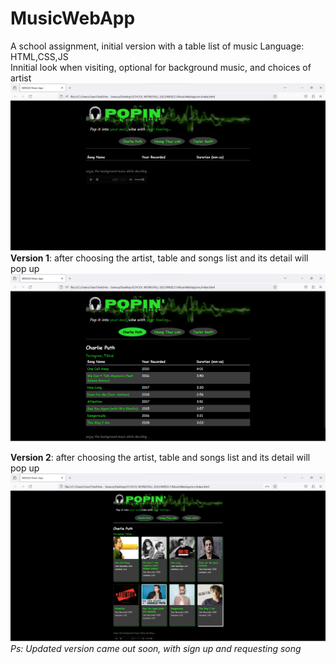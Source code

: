 # MusicWebApp
 A school assignment, initial version with a table list of music 
 Language: HTML,CSS,JS
<br>
Innitial look when visiting, optional for background music, and choices of artist
<img src="intial.png" alt="intial interface">
<br>
<strong>Version 1</strong>: after choosing the artist, table and songs list and its detail will pop up <br>
<img src="after.png" alt="after interface">

<strong>Version 2</strong>: after choosing the artist, table and songs list and its detail will pop up <br>
<img src="interfaceV2.png" alt="after interface V2">
<br>
<i>Ps: Updated version came out soon, with sign up and requesting song</i>
